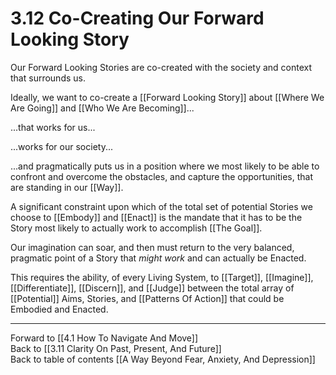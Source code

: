 # 3.12 Co-Creating Our Forward Looking Story

Our Forward Looking Stories are co-created with the society and context that surrounds us. 

Ideally, we want to co-create a [[Forward Looking Story]] about [[Where We Are Going]] and [[Who We Are Becoming]]... 

...that works for us...

...works for our society...

...and pragmatically puts us in a position where we most likely to be able to confront and overcome the obstacles, and capture the opportunities, that are standing in our [[Way]].  

A significant constraint upon which of the total set of potential Stories we choose to [[Embody]] and [[Enact]] is the mandate that it has to be the Story most likely to actually work to accomplish [[The Goal]]. 

Our imagination can soar, and then must return to the very balanced, pragmatic point of a Story that _might work_ and can actually be Enacted. 

This requires the ability, of every Living System, to [[Target]], [[Imagine]], [[Differentiate]], [[Discern]], and [[Judge]] between the total array of [[Potential]] Aims, Stories, and [[Patterns Of Action]] that could be Embodied and Enacted. 

___

Forward to [[4.1 How To Navigate And Move]]          
Back to [[3.11 Clarity On Past, Present, And Future]]        
Back to table of contents [[A Way Beyond Fear, Anxiety, And Depression]]    




